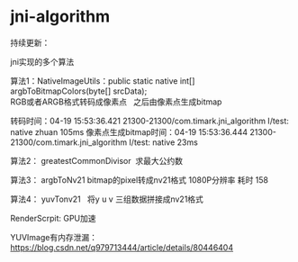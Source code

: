 # jni-algorithm
持续更新：


jni实现的多个算法

算法1：NativeImageUtils：public static native int[] argbToBitmapColors(byte[] srcData);      
RGB或者ARGB格式转码成像素点   之后由像素点生成bitmap

转码时间：04-19 15:53:36.421 21300-21300/com.timark.jni_algorithm I/test: native zhuan 105ms
像素点生成bitmap时间：04-19 15:53:36.444 21300-21300/com.timark.jni_algorithm I/test: native 23ms


算法2：  greatestCommonDivisor  求最大公约数


算法3：  argbToNv21  bitmap的pixel转成nv21格式
1080P分辨率 耗时 158

算法4：  yuvTonv21   将y u v 三组数据拼接成nv21格式

RenderScrpit: GPU加速

YUVImage有内存泄漏：https://blog.csdn.net/q979713444/article/details/80446404
